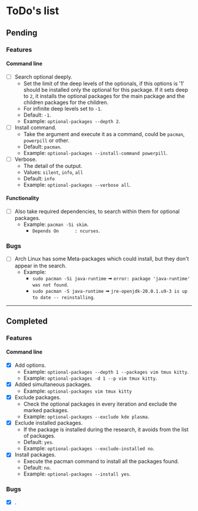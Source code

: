 # ToDo's list

## Pending

### Features

#### Command line

- [ ] Search optional deeply.
  - Set the limit of the deep levels of the optionals, if this options is '1' should be installed only the optional
    for this package. If it sets deep to `2`, it installs the optional packages for the main package and
    the children packages for the children.
  - For infinite deep levels set to `-1`.
  - Default: `-1`.
  - Example: `optional-packages --depth 2`.
- [ ] Install command.
  - Take the argument and execute it as a command, could be `pacman`, `powerpill` or other.
  - Default: `pacman`.
  - Example: `optional-packages --install-command powerpill`.
- [ ] Verbose.
  - The detail of the output.
  - Values: `silent`, `info`, `all`
  - Default: `info`
  - Example: `optional-packages --verbose all`.

#### Functionality

- [ ] Also take required dependencies, to search within them for optional packages.
  - Example: `pacman -Si skim`.
    - `Depends On      : ncurses`.

### Bugs

- [ ] Arch Linux has some Meta-packages which could install, but they don't appear in the search.
  - Example:
    - `sudo pacman -Si java-runtime` ➟ `error: package 'java-runtime' was not found`.
    - `sudo pacman -S java-runtime` ➟ `jre-openjdk-20.0.1.u9-3 is up to date -- reinstalling`.

---

## Completed

### Features

#### Command line

- [x] Add options.
  - Example: `optional-packages --depth 1 --packages vim tmux kitty`.
  - Example: `optional-packages -d 1 --p vim tmux kitty`.
- [x] Added simultaneous packages.
  - Example: `optional-packages vim tmux kitty`
- [x] Exclude packages.
  - Check the optional packages in every iteration and exclude the marked packages.
  - Example: `optional-packages --exclude kde plasma`.
- [x] Exclude installed packages.
  - If the package is installed during the research, it avoids from the list of packages.
  - Default: `yes`.
  - Example: `optional-packages --exclude-installed no`.
- [x] Install packages.
  - Execute the pacman command to install all the packages found.
  - Default: `no`.
  - Example: `optional-packages --install yes`.

### Bugs

- [x] .
